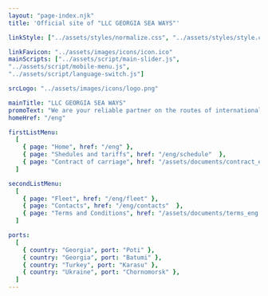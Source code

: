 ```yaml
---
layout: "page-index.njk"
title: 'Official site of "LLC GEORGIA SEA WAYS"'

linkStyle: ["../assets/styles/normalize.css", "../assets/styles/style.css"]

linkFavicon: "../assets/images/icons/icon.ico"
mainScripts: ["../assets/script/main-slider.js",
"../assets/script/mobile-menu.js",
"../assets/script/language-switch.js"]

srcLogo: "../assets/images/icons/logo.png"

mainTitle: "LLC GEORGIA SEA WAYS"
promoText: "We are your reliable partner on the routes of international transport corridors passing through the Black Sea"
homeHref: "/eng"

firstListMenu: 
  [
    { page: "Home", href: "/eng" },
    { page: "Shedules and tariffs", href: "/eng/schedule"  },
    { page: "Contract of carriage", href: "/assets/documents/contract_eng.pdf" }
  ]

secondListMenu: 
  [
    { page: "Fleet", href: "/eng/fleet" },
    { page: "Contacts", href: "/eng/contacts"  },
    { page: "Terms and Conditions", href: "/assets/documents/terms_eng.pdf" }
  ]

ports:
  [
    { country: "Georgia", port: "Poti" },
    { country: "Georgia", port: "Batumi" },
    { country: "Turkey", port: "Karasu" },
    { country: "Ukraine", port: "Chornomorsk" },
  ]
---
```

